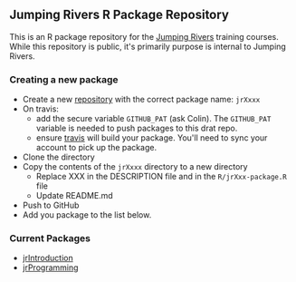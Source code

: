 
Jumping Rivers R Package Repository
-----------------------------------

This is an R package repository for the [Jumping Rivers](www.jumpingrivers.com) training courses. While this repository is public, it's primarily purpose is internal to Jumping Rivers.

### Creating a new package

-   Create a new [repository](https://github.com/jr-packages) with the correct package name: `jrXxxx`
-   On travis:
    -   add the secure variable `GITHUB_PAT` (ask Colin). The `GITHUB_PAT` variable is needed to push packages to this drat repo.
    -   ensure [travis](https://travis-ci.org/profile/jr-packages) will build your package. You'll need to sync your account to pick up the package.
-   Clone the directory
-   Copy the contents of the `jrXxxx` directory to a new directory
    -   Replace XXX in the DESCRIPTION file and in the `R/jrXxx-package.R` file
    -   Update README.md
-   Push to GitHub
-   Add you package to the list below.

### Current Packages

-   [jrIntroduction](https://github.com/jr-packages/jrIntroduction)
-   [jrProgramming](https://github.com/jr-packages/jrProgramming)
